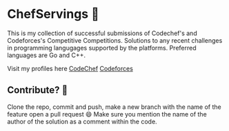 # ChefServings :tophat:
This is my collection of successful submissions of Codechef's and Codeforces's Competitive Competitions.
Solutions to any recent challenges in programming langugages supported by the platforms. Preferred languages are Go and C++.

Visit my profiles here
[CodeChef](www.codechef.com/users/deadpo0l)
[Codeforces](https://codeforces.com/profile/claymore) 


## Contribute? :thinking:
Clone the repo, commit and push, make a new branch with the name of the feature open a pull request :smile: 
Make sure you mention the name of the author of the solution as a comment within the code. 
